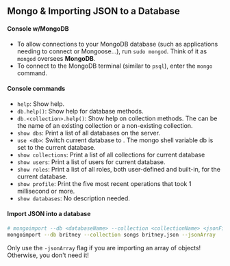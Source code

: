 ## Mongo & Importing JSON to a Database

#### Console w/MongoDB

* To allow connections to your MongoDB database (such as applications needing to connect or Mongoose...), run `sudo mongod`. Think of it as `mongod` oversees **MongoDB**.
* To connect to the MongoDB terminal (similar to `psql`), enter the `mongo` command.

#### Console commands

* `help`: 	Show help.
* `db.help()`:	Show help for database methods.
* `db.<collection>.help()`:	Show help on collection methods. The <collection> can be the name of an existing collection or a non-existing collection.
* `show dbs`:	Print a list of all databases on the server.
* `use <db>`:	Switch current database to <db>. The mongo shell variable db is set to the current database.
* `show collections`:	Print a list of all collections for current database
* `show users`:	Print a list of users for current database.
* `show roles`:	Print a list of all roles, both user-defined and built-in, for the current database.
* `show profile`:	Print the five most recent operations that took 1 millisecond or more.
* `show databases`: No description needed.

#### Import JSON into a database

```bash
# mongoimport --db <databaseName> --collection <collectionName> <jsonFile.json> --jsonArray
mongoimport --db britney --collection songs britney.json --jsonArray
```

Only use the `-jsonArray` flag if you are importing an array of objects! Otherwise, you don't need it!
